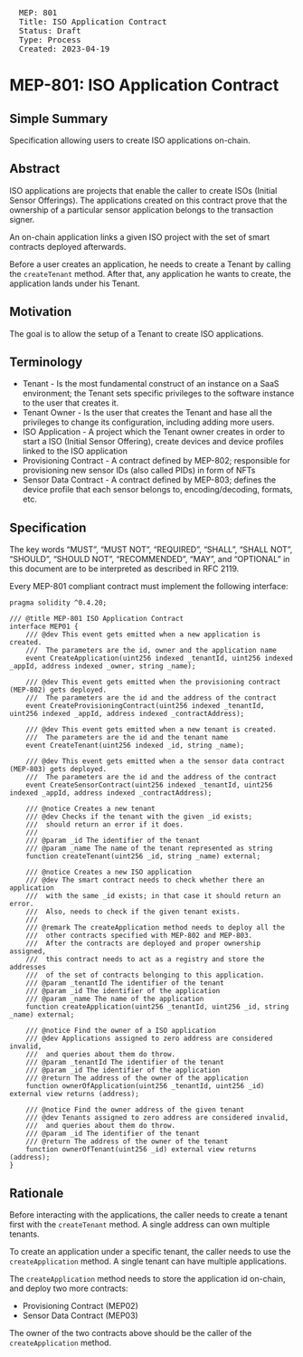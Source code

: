 <pre>
  MEP: 801
  Title: ISO Application Contract
  Status: Draft
  Type: Process
  Created: 2023-04-19
</pre>

# MEP-801: ISO Application Contract

## Simple Summary

Specification allowing users to create ISO applications on-chain.

## Abstract

ISO applications are projects that enable the caller to create ISOs (Initial Sensor Offerings). The applications created on this contract prove that the ownership of a particular sensor application belongs to the transaction signer.

An on-chain application links a given ISO project with the set of smart contracts deployed afterwards.

Before a user creates an application, he needs to create a Tenant by calling the `createTenant` method. After that, any application he wants to create, the application lands under his Tenant.

## Motivation

The goal is to allow the setup of a Tenant to create ISO applications.

## Terminology

- Tenant - Is the most fundamental construct of an instance on a SaaS environment; the Tenant sets specific privileges to the software instance to the user that creates it.
- Tenant Owner - Is the user that creates the Tenant and hase all the privileges to change its configuration, including adding more users.
- ISO Application - A project which the Tenant owner creates in order to start a ISO (Initial Sensor Offering), create devices and device profiles linked to the ISO application
- Provisioning Contract - A contract defined by MEP-802; responsible for provisioning new sensor IDs (also called PIDs) in form of NFTs
- Sensor Data Contract - A contract defined by MEP-803; defines the device profile that each sensor belongs to, encoding/decoding, formats, etc.

## Specification

The key words “MUST”, “MUST NOT”, “REQUIRED”, “SHALL”, “SHALL NOT”, “SHOULD”, “SHOULD NOT”, “RECOMMENDED”, “MAY”, and “OPTIONAL” in this document are to be interpreted as described in RFC 2119.

Every MEP-801 compliant contract must implement the following interface:

```solidity=
pragma solidity ^0.4.20;

/// @title MEP-801 ISO Application Contract
interface MEP01 {
    /// @dev This event gets emitted when a new application is created.
    ///  The parameters are the id, owner and the application name
    event CreateApplication(uint256 indexed _tenantId, uint256 indexed _appId, address indexed _owner, string _name);

    /// @dev This event gets emitted when the provisioning contract (MEP-802) gets deployed.
    ///  The parameters are the id and the address of the contract
    event CreateProvisioningContract(uint256 indexed _tenantId, uint256 indexed _appId, address indexed _contractAddress);

    /// @dev This event gets emitted when a new tenant is created.
    ///  The parameters are the id and the tenant name
    event CreateTenant(uint256 indexed _id, string _name);

    /// @dev This event gets emitted when a the sensor data contract (MEP-803) gets deployed.
    ///  The parameters are the id and the address of the contract
    event CreateSensorContract(uint256 indexed _tenantId, uint256 indexed _appId, address indexed _contractAddress);

    /// @notice Creates a new tenant
    /// @dev Checks if the tenant with the given _id exists;
    ///  should return an error if it does.
    ///
    /// @param _id The identifier of the tenant
    /// @param _name The name of the tenant represented as string
    function createTenant(uint256 _id, string _name) external;

    /// @notice Creates a new ISO application
    /// @dev The smart contract needs to check whether there an application
    ///  with the same _id exists; in that case it should return an error.
    ///  Also, needs to check if the given tenant exists.
    ///
    /// @remark The createApplication method needs to deploy all the
    ///  other contracts specified with MEP-802 and MEP-803.
    ///  After the contracts are deployed and proper ownership assigned,
    ///  this contract needs to act as a registry and store the addresses
    ///  of the set of contracts belonging to this application.
    /// @param _tenantId The identifier of the tenant
    /// @param _id The identifier of the application
    /// @param _name The name of the application
    function createApplication(uint256 _tenantId, uint256 _id, string _name) external;

    /// @notice Find the owner of a ISO application
    /// @dev Applications assigned to zero address are considered invalid,
    ///  and queries about them do throw.
    /// @param _tenantId The identifier of the tenant
    /// @param _id The identifier of the application
    /// @return The address of the owner of the application
    function ownerOfApplication(uint256 _tenantId, uint256 _id) external view returns (address);

    /// @notice Find the owner address of the given tenant
    /// @dev Tenants assigned to zero address are considered invalid,
    ///  and queries about them do throw.
    /// @param _id The identifier of the tenant
    /// @return The address of the owner of the tenant
    function ownerOfTenant(uint256 _id) external view returns (address);
}

```

## Rationale

Before interacting with the applications, the caller needs to create a tenant first with the `createTenant` method. A single address can own multiple tenants.

To create an application under a specific tenant, the caller needs to use the `createApplication` method. A single tenant can have multiple applications.

The `createApplication` method needs to store the application id on-chain, and deploy two more contracts:

- Provisioning Contract (MEP02)
- Sensor Data Contract (MEP03)

The owner of the two contracts above should be the caller of the `createApplication` method.
